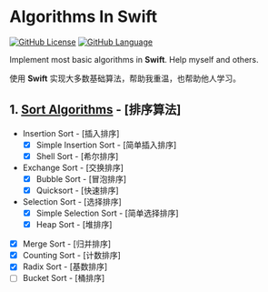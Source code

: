 # Algorithms In Swift

[![GitHub License](https://img.shields.io/badge/license-MIT-blue.svg)](https://github.com/KevinAo22/Algorithms-In-Swift/blob/master/LICENSE)    [![GitHub Language](https://img.shields.io/badge/language-Swift%204-orange.svg)](https://swift.org)

Implement most basic algorithms in **Swift**. Help myself and others.

使用 **Swift** 实现大多数基础算法，帮助我重温，也帮助他人学习。

## 1. [Sort Algorithms](Sort%20Algorithms/) - [排序算法]

- Insertion Sort - [插入排序]
    - [x] Simple Insertion Sort - [简单插入排序]
    - [x] Shell Sort - [希尔排序]
- Exchange Sort - [交换排序]
    - [x] Bubble Sort - [冒泡排序]
    - [x] Quicksort - [快速排序]
- Selection Sort - [选择排序]
    - [x] Simple Selection Sort - [简单选择排序]
    - [x] Heap Sort - [堆排序]
- [x] Merge Sort - [归并排序]
- [x] Counting Sort - [计数排序]
- [x] Radix Sort - [基数排序]
- [ ] Bucket Sort - [桶排序]